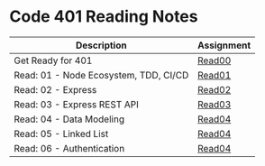 # Code 401 Reading Notes 

|  Description  | Assignment    |
| ----------- | ----------- |
|   Get Ready for 401 |  [Read00](https://bianqt.github.io/reading-notes/401/read00)    |
|   Read: 01 - Node Ecosystem, TDD, CI/CD |  [Read01](https://bianqt.github.io/reading-notes/401/read01)    |
|   Read: 02 - Express |  [Read02](https://bianqt.github.io/reading-notes/401/read02)    |
|   Read: 03 - Express REST API |  [Read03](https://bianqt.github.io/reading-notes/401/read03)    |
|   Read: 04 - Data Modeling |  [Read04](https://bianqt.github.io/reading-notes/401/read04)    |
|   Read: 05 - Linked List |  [Read04](https://bianqt.github.io/reading-notes/401/read05)    |
|   Read: 06 - Authentication |  [Read04](https://bianqt.github.io/reading-notes/401/read06)    |

